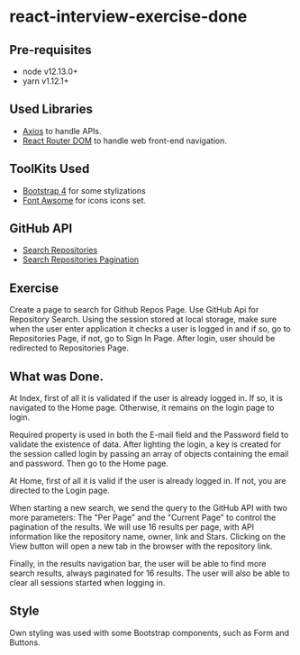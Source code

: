 # react-interview-exercise-done

## Pre-requisites

* node v12.13.0+
* yarn v1.12.1+

## Used Libraries

* [Axios](https://github.com/axios/axios) to handle APIs.
* [React Router DOM](https://reacttraining.com/react-router/web/guides/quick-start) to handle web front-end navigation.

## ToolKits Used

* [Bootstrap 4](https://getbootstrap.com/) for some stylizations
* [Font Awsome](https://fontawesome.com/) for icons icons set.

## GitHub API

* [Search Repositories](https://developer.github.com/v3/search/#search-repositories)
* [Search Repositories Pagination](https://developer.github.com/v3/search/#search-repositories)

## Exercise

Create a page to search for Github Repos Page. Use GitHub Api for Repository Search. Using the session stored at local storage, make sure when the user enter application it checks a user is logged in and if so, go to Repositories Page, if not, go to Sign In Page. After login, user should be redirected to Repositories Page.

## What was Done.

At Index, first of all it is validated if the user is already logged in. If so, it is navigated to the Home page. Otherwise, it remains on the login page to login.

Required property is used in both the E-mail field and the Password field to validate the existence of data. After lighting the login, a key is created for the session called login by passing an array of objects containing the email and password. Then go to the Home page.

At Home, first of all it is valid if the user is already logged in. If not, you are directed to the Login page.

When starting a new search, we send the query to the GitHub API with two more parameters: The "Per Page" and the "Current Page" to control the pagination of the results. We will use 16 results per page, with API information like the repository name, owner, link and Stars. Clicking on the View button will open a new tab in the browser with the repository link.

Finally, in the results navigation bar, the user will be able to find more search results, always paginated for 16 results. The user will also be able to clear all sessions started when logging in.

## Style

Own styling was used with some Bootstrap components, such as Form and Buttons.
